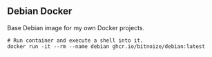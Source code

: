 Debian Docker
-------------

Base Debian image for my own Docker projects.

```
# Run container and execute a shell into it.
docker run -it --rm --name debian ghcr.io/bitnoize/debian:latest
```

